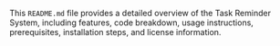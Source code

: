 
This `README.md` file provides a detailed overview of the Task Reminder System, including features, code breakdown, usage instructions, prerequisites, installation steps, and license information.
